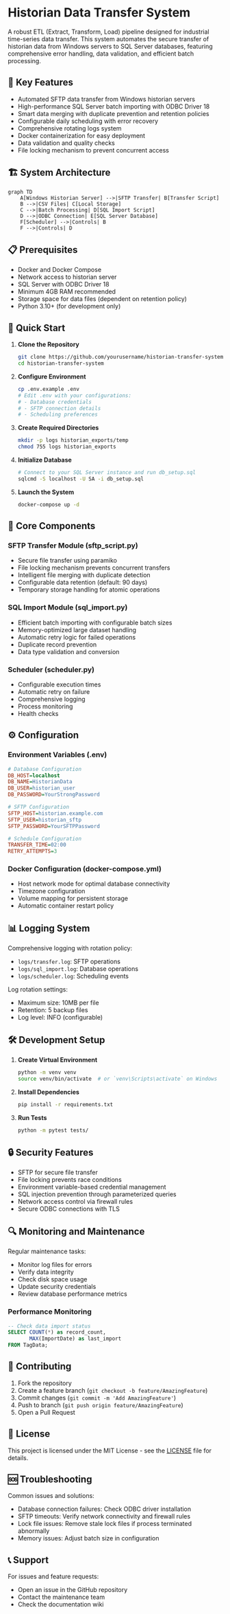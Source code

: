 # Historian Data Transfer System

A robust ETL (Extract, Transform, Load) pipeline designed for industrial time-series data transfer. This system automates the secure transfer of historian data from Windows servers to SQL Server databases, featuring comprehensive error handling, data validation, and efficient batch processing.

## 🌟 Key Features

- Automated SFTP data transfer from Windows historian servers
- High-performance SQL Server batch importing with ODBC Driver 18
- Smart data merging with duplicate prevention and retention policies
- Configurable daily scheduling with error recovery
- Comprehensive rotating logs system
- Docker containerization for easy deployment
- Data validation and quality checks
- File locking mechanism to prevent concurrent access

## 🏗 System Architecture

```mermaid
graph TD
    A[Windows Historian Server] -->|SFTP Transfer| B[Transfer Script]
    B -->|CSV Files| C[Local Storage]
    C -->|Batch Processing| D[SQL Import Script]
    D -->|ODBC Connection| E[SQL Server Database]
    F[Scheduler] -->|Controls| B
    F -->|Controls| D
```

## 📋 Prerequisites

- Docker and Docker Compose
- Network access to historian server
- SQL Server with ODBC Driver 18
- Minimum 4GB RAM recommended
- Storage space for data files (dependent on retention policy)
- Python 3.10+ (for development only)

## 🚀 Quick Start

1. **Clone the Repository**
   ```bash
   git clone https://github.com/yourusername/historian-transfer-system.git
   cd historian-transfer-system
   ```

2. **Configure Environment**
   ```bash
   cp .env.example .env
   # Edit .env with your configurations:
   # - Database credentials
   # - SFTP connection details
   # - Scheduling preferences
   ```

3. **Create Required Directories**
   ```bash
   mkdir -p logs historian_exports/temp
   chmod 755 logs historian_exports
   ```

4. **Initialize Database**
   ```bash
   # Connect to your SQL Server instance and run db_setup.sql
   sqlcmd -S localhost -U SA -i db_setup.sql
   ```

5. **Launch the System**
   ```bash
   docker-compose up -d
   ```

## 🔧 Core Components

### SFTP Transfer Module (sftp_script.py)
- Secure file transfer using paramiko
- File locking mechanism prevents concurrent transfers
- Intelligent file merging with duplicate detection
- Configurable data retention (default: 90 days)
- Temporary storage handling for atomic operations

### SQL Import Module (sql_import.py)
- Efficient batch importing with configurable batch sizes
- Memory-optimized large dataset handling
- Automatic retry logic for failed operations
- Duplicate record prevention
- Data type validation and conversion

### Scheduler (scheduler.py)
- Configurable execution times
- Automatic retry on failure
- Comprehensive logging
- Process monitoring
- Health checks

## ⚙️ Configuration

### Environment Variables (.env)
```ini
# Database Configuration
DB_HOST=localhost
DB_NAME=HistorianData
DB_USER=historian_user
DB_PASSWORD=YourStrongPassword

# SFTP Configuration
SFTP_HOST=historian.example.com
SFTP_USER=historian_sftp
SFTP_PASSWORD=YourSFTPPassword

# Schedule Configuration
TRANSFER_TIME=02:00
RETRY_ATTEMPTS=3
```

### Docker Configuration (docker-compose.yml)
- Host network mode for optimal database connectivity
- Timezone configuration
- Volume mapping for persistent storage
- Automatic container restart policy

## 📊 Logging System

Comprehensive logging with rotation policy:
- `logs/transfer.log`: SFTP operations
- `logs/sql_import.log`: Database operations
- `logs/scheduler.log`: Scheduling events

Log rotation settings:
- Maximum size: 10MB per file
- Retention: 5 backup files
- Log level: INFO (configurable)

## 🛠 Development Setup

1. **Create Virtual Environment**
   ```bash
   python -m venv venv
   source venv/bin/activate  # or `venv\Scripts\activate` on Windows
   ```

2. **Install Dependencies**
   ```bash
   pip install -r requirements.txt
   ```

3. **Run Tests**
   ```bash
   python -m pytest tests/
   ```

## 🔒 Security Features

- SFTP for secure file transfer
- File locking prevents race conditions
- Environment variable-based credential management
- SQL injection prevention through parameterized queries
- Network access control via firewall rules
- Secure ODBC connections with TLS

## 🔍 Monitoring and Maintenance

Regular maintenance tasks:
- Monitor log files for errors
- Verify data integrity
- Check disk space usage
- Update security credentials
- Review database performance metrics

### Performance Monitoring
```sql
-- Check data import status
SELECT COUNT(*) as record_count, 
       MAX(ImportDate) as last_import
FROM TagData;
```

## 🤝 Contributing

1. Fork the repository
2. Create a feature branch (`git checkout -b feature/AmazingFeature`)
3. Commit changes (`git commit -m 'Add AmazingFeature'`)
4. Push to branch (`git push origin feature/AmazingFeature`)
5. Open a Pull Request

## 📝 License

This project is licensed under the MIT License - see the [LICENSE](LICENSE) file for details.

## 🆘 Troubleshooting

Common issues and solutions:
- Database connection failures: Check ODBC driver installation
- SFTP timeouts: Verify network connectivity and firewall rules
- Lock file issues: Remove stale lock files if process terminated abnormally
- Memory issues: Adjust batch size in configuration

## 📞 Support

For issues and feature requests:
- Open an issue in the GitHub repository
- Contact the maintenance team
- Check the documentation wiki